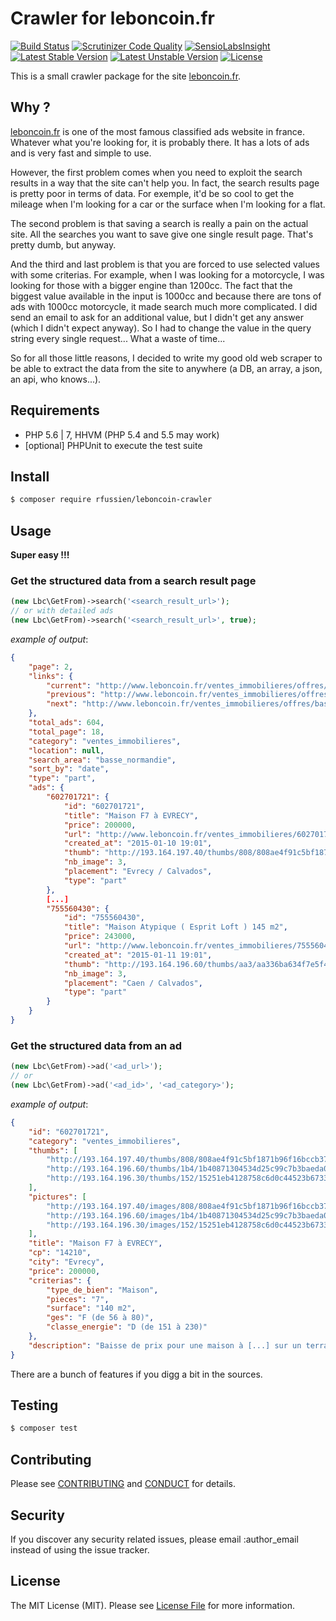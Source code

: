 Crawler for leboncoin.fr
========================

[![Build Status](https://api.travis-ci.org/rfussien/leboncoin-crawler.svg)](https://travis-ci.org/rfussien/leboncoin-crawler/)
[![Scrutinizer Code Quality](https://scrutinizer-ci.com/g/rfussien/leboncoin-crawler/badges/quality-score.png)](https://scrutinizer-ci.com/g/rfussien/leboncoin-crawler/)
[![SensioLabsInsight](https://insight.sensiolabs.com/projects/b9916e36-30d9-4d16-ba5c-c1077b45b37e/mini.png)](https://insight.sensiolabs.com/projects/b9916e36-30d9-4d16-ba5c-c1077b45b37e)
[![Latest Stable Version](https://poser.pugx.org/rfussien/leboncoin-crawler/v/stable.svg)](https://packagist.org/packages/rfussien/leboncoin-crawler)
[![Latest Unstable Version](https://poser.pugx.org/rfussien/leboncoin-crawler/v/unstable.svg)](https://packagist.org/packages/rfussien/leboncoin-crawler)
[![License](https://poser.pugx.org/rfussien/leboncoin-crawler/license.svg)](https://packagist.org/packages/rfussien/leboncoin-crawler)

This is a small crawler package for the site [leboncoin.fr](http://www.leboncoin.fr).

## Why ?

[leboncoin.fr](http://www.leboncoin.fr) is one of the most famous classified ads
website in france. Whatever what you're looking for, it is probably there. It has
a lots of ads and is very fast and simple to use.

However, the first problem comes when you need to exploit the search results in
a way that the site can't help you. In fact, the search results page is
pretty poor in terms of data.
For exemple, it'd be so cool to get the mileage when I'm looking for a car or
the surface when I'm looking for a flat.

The second problem is that saving a search is really a pain on the actual site.
All the searches you want to save give one single result page. That's pretty dumb,
but anyway.

And the third and last problem is that you are forced to use selected values
with some criterias. For example, when I was looking for a motorcycle, I was
looking for those with a bigger engine than 1200cc. The fact that the biggest
value available in the input is 1000cc and because there are tons of ads with
1000cc motorcycle, it made search much more complicated. I did send an email to
ask for an additional value, but I didn't get any answer (which I didn't expect
anyway). So I had to change the value in the query string every single request...
What a waste of time...

So for all those little reasons, I decided to write my good old web scraper to
be able to extract the data from the site to anywhere (a DB, an array, a json,
an api, who knows...).

## Requirements

- PHP 5.6 | 7, HHVM (PHP 5.4 and 5.5 may work)
- [optional] PHPUnit to execute the test suite

## Install

```bash
$ composer require rfussien/leboncoin-crawler
```

## Usage

**Super easy !!!**

### Get the structured data from a search result page

```php
(new Lbc\GetFrom)->search('<search_result_url>');
// or with detailed ads
(new Lbc\GetFrom)->search('<search_result_url>', true);
```
*example of output*:
```json
{
    "page": 2,
    "links": {
        "current": "http://www.leboncoin.fr/ventes_immobilieres/offres/basse_normandie/calvados/?pe=11&sqs=10&ros=5&ret=1&f=p&o=2",
        "previous": "http://www.leboncoin.fr/ventes_immobilieres/offres/basse_normandie/calvados/?pe=11&sqs=10&ros=5&ret=1&f=p&o=1",
        "next": "http://www.leboncoin.fr/ventes_immobilieres/offres/basse_normandie/calvados/?pe=11&sqs=10&ros=5&ret=1&f=p&o=3"
    },
    "total_ads": 604,
    "total_page": 18,
    "category": "ventes_immobilieres",
    "location": null,
    "search_area": "basse_normandie",
    "sort_by": "date",
    "type": "part",
    "ads": {
        "602701721": {
            "id": "602701721",
            "title": "Maison F7 à EVRECY",
            "price": 200000,
            "url": "http://www.leboncoin.fr/ventes_immobilieres/602701721.htm?ca=4_s",
            "created_at": "2015-01-10 19:01",
            "thumb": "http://193.164.197.40/thumbs/808/808ae4f91c5bf1871b96f16bccb3751eeb0baec4.jpg",
            "nb_image": 3,
            "placement": "Evrecy / Calvados",
            "type": "part"
        },
        [...]
        "755560430": {
            "id": "755560430",
            "title": "Maison Atypique ( Esprit Loft ) 145 m2",
            "price": 243000,
            "url": "http://www.leboncoin.fr/ventes_immobilieres/755560430.htm?ca=4_s",
            "created_at": "2015-01-11 19:01",
            "thumb": "http://193.164.196.60/thumbs/aa3/aa336ba634f7e5f43b6c016358afa2510e42aa0b.jpg",
            "nb_image": 3,
            "placement": "Caen / Calvados",
            "type": "part"
        }
    }
}
```

### Get the structured data from an ad

```php
(new Lbc\GetFrom)->ad('<ad_url>');
// or
(new Lbc\GetFrom)->ad('<ad_id>', '<ad_category>');
```

*example of output*:
```json
{
    "id": "602701721",
    "category": "ventes_immobilieres",
    "thumbs": [
        "http://193.164.197.40/thumbs/808/808ae4f91c5bf1871b96f16bccb3751eeb0baec4.jpg",
        "http://193.164.196.60/thumbs/1b4/1b40871304534d25c99c7b3baeda07c16c8b48cd.jpg",
        "http://193.164.196.30/thumbs/152/15251eb4128758c6d0c44523b6733ee9d5ea3749.jpg"
    ],
    "pictures": [
        "http://193.164.197.40/images/808/808ae4f91c5bf1871b96f16bccb3751eeb0baec4.jpg",
        "http://193.164.196.60/images/1b4/1b40871304534d25c99c7b3baeda07c16c8b48cd.jpg",
        "http://193.164.196.30/images/152/15251eb4128758c6d0c44523b6733ee9d5ea3749.jpg"
    ],
    "title": "Maison F7 à EVRECY",
    "cp": "14210",
    "city": "Evrecy",
    "price": 200000,
    "criterias": {
        "type_de_bien": "Maison",
        "pieces": "7",
        "surface": "140 m2",
        "ges": "F (de 56 à 80)",
        "classe_energie": "D (de 151 à 230)"
    },
    "description": "Baisse de prix pour une maison à [...] sur un terrain de 576 m². AGENCE S'ABSTENIR."
}
```

There are a bunch of features if you digg a bit in the sources.


## Testing

``` bash
$ composer test
```

## Contributing

Please see [CONTRIBUTING](CONTRIBUTING.md) and [CONDUCT](CONDUCT.md) for details.

## Security

If you discover any security related issues, please email :author_email instead of using the issue tracker.

## License

The MIT License (MIT). Please see [License File](LICENSE.md) for more information.
